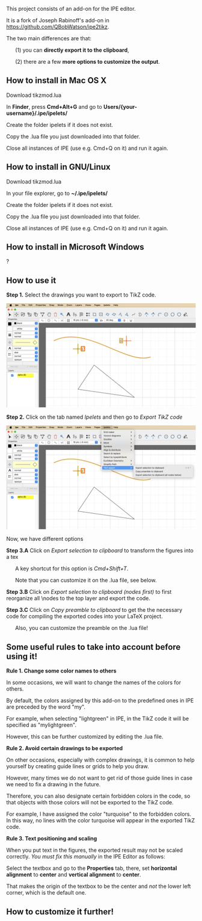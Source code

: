 This project consists of an add-on for the IPE editor.

It is a fork of Joseph Rabinoff's add-on in https://github.com/QBobWatson/ipe2tikz.

The two main differences are that:

&nbsp;&nbsp;&nbsp;&nbsp;&nbsp;&nbsp;(1) you can **directly export it to the clipboard**,

&nbsp;&nbsp;&nbsp;&nbsp;&nbsp;&nbsp;(2) there are a few **more options to customize the output**.

## How to install in Mac OS X

Download tikzmod.lua

In **Finder**, press **Cmd+Alt+G** and go to **Users/{your-username}/.ipe/ipelets/**

Create the folder ipelets if it does not exist.

Copy the .lua file you just downloaded into that folder.

Close all instances of IPE (use e.g. Cmd+Q on it) and run it again.

## How to install in GNU/Linux

Download tikzmod.lua

In your file explorer, go to **~/.ipe/ipelets/**

Create the folder ipelets if it does not exist.

Copy the .lua file you just downloaded into that folder.

Close all instances of IPE (use e.g. Cmd+Q on it) and run it again.

## How to install in Microsoft Windows

?

## How to use it

**Step 1.** Select the drawings you want to export to TikZ code.
<p align="center">
<img src="https://github.com/aruizdealarcon/ipetikzmod/blob/main/readme_files/selection.png?raw=true" width="600"/>
</p>

**Step 2.** Click on the tab named _Ipelets_ and then go to _Export TikZ code_
<p align="center">
<img src="https://github.com/aruizdealarcon/ipetikzmod/blob/main/readme_files/menu.png?raw=true" width="600"/>
</p>

Now, we have different options

**Step 3.A** Click on _Export selection to clipboard_ to transform the figures into a tex

&nbsp;&nbsp;&nbsp;&nbsp;&nbsp;&nbsp;A key shortcut for this option is _Cmd+Shift+T_.

&nbsp;&nbsp;&nbsp;&nbsp;&nbsp;&nbsp;Note that you can customize it on the .lua file, see below.
    
**Step 3.B** Click on _Export selection to clipboard (nodes first)_ to first reorganize all \nodes to the top layer and export the code.


**Step 3.C** Click on _Copy preamble to clipboard_ to get the the necessary code for compiling the exported codes into your LaTeX project.

&nbsp;&nbsp;&nbsp;&nbsp;&nbsp;&nbsp;Also, you can customize the preamble on the .lua file!

## Some useful rules to take into account before using it!

**Rule 1. Change some color names to others**

In some occasions, we will want to change the names of the colors for others.

By default, the colors assigned by this add-on to the predefined ones in IPE are preceded by the word "my".

For example, when selecting "lightgreen" in IPE, in the TikZ code it will be specified as "mylightgreen".

However, this can be further customized by editing the .lua file.

**Rule 2. Avoid certain drawings to be exported**

On other occasions, especially with complex drawings, it is common to help yourself by creating guide lines or grids to help you draw.

However, many times we do not want to get rid of those guide lines in case we need to fix a drawing in the future.

Therefore, you can also designate certain forbidden colors in the code, so that objects with those colors will not be exported to the TikZ code.

For example, I have assigned the color "turquoise" to the forbidden colors. In this way, no lines with the color turquoise will appear in the exported TikZ code.

**Rule 3. Text positioning and scaling**

When you put text in the figures, the exported result may not be scaled correctly. _You must fix this manually_ in the IPE Editor as follows:

Select the textbox and go to the **Properties** tab, there, set **horizontal alignment** to **center** and **vertical alignment** to **center**.

That makes the origin of the textbox to be the center and _not_ the lower left corner, which is the default one.

## How to customize it further!
